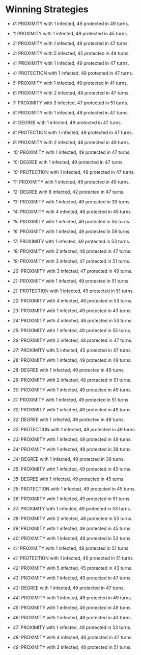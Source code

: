 # Winning Strategies

* _0:_ PROXIMITY with 1 infected, 49 protected in 49 turns.


* _1:_ PROXIMITY with 1 infected, 49 protected in 45 turns.


* _2:_ PROXIMITY with 1 infected, 49 protected in 47 turns.


* _3:_ PROXIMITY with 5 infected, 45 protected in 49 turns.


* _4:_ PROXIMITY with 1 infected, 49 protected in 47 turns.


* _4:_ PROTECTION with 1 infected, 49 protected in 47 turns.


* _5:_ PROXIMITY with 1 infected, 49 protected in 41 turns.


* _6:_ PROXIMITY with 2 infected, 48 protected in 47 turns.


* _7:_ PROXIMITY with 3 infected, 47 protected in 51 turns.


* _8:_ PROXIMITY with 1 infected, 49 protected in 47 turns.


* _8:_ DEGREE with 1 infected, 49 protected in 47 turns.


* _8:_ PROTECTION with 1 infected, 49 protected in 47 turns.


* _9:_ PROXIMITY with 2 infected, 48 protected in 49 turns.


* _10:_ PROXIMITY with 1 infected, 49 protected in 47 turns.


* _10:_ DEGREE with 1 infected, 49 protected in 47 turns.


* _10:_ PROTECTION with 1 infected, 49 protected in 47 turns.


* _11:_ PROXIMITY with 1 infected, 49 protected in 49 turns.


* _12:_ DEGREE with 8 infected, 42 protected in 47 turns.


* _13:_ PROXIMITY with 1 infected, 49 protected in 39 turns.


* _14:_ PROXIMITY with 4 infected, 46 protected in 45 turns.


* _15:_ PROXIMITY with 1 infected, 49 protected in 55 turns.


* _16:_ PROXIMITY with 1 infected, 49 protected in 59 turns.


* _17:_ PROXIMITY with 1 infected, 49 protected in 53 turns.


* _18:_ PROXIMITY with 2 infected, 48 protected in 47 turns.


* _19:_ PROXIMITY with 3 infected, 47 protected in 51 turns.


* _20:_ PROXIMITY with 3 infected, 47 protected in 49 turns.


* _21:_ PROXIMITY with 1 infected, 49 protected in 51 turns.


* _21:_ PROTECTION with 1 infected, 49 protected in 51 turns.


* _22:_ PROXIMITY with 4 infected, 46 protected in 53 turns.


* _23:_ PROXIMITY with 1 infected, 49 protected in 43 turns.


* _24:_ PROXIMITY with 4 infected, 46 protected in 53 turns.


* _25:_ PROXIMITY with 1 infected, 49 protected in 55 turns.


* _26:_ PROXIMITY with 2 infected, 48 protected in 47 turns.


* _27:_ PROXIMITY with 5 infected, 45 protected in 47 turns.


* _28:_ PROXIMITY with 1 infected, 49 protected in 49 turns.


* _28:_ DEGREE with 1 infected, 49 protected in 49 turns.


* _29:_ PROXIMITY with 2 infected, 48 protected in 51 turns.


* _30:_ PROXIMITY with 1 infected, 49 protected in 49 turns.


* _31:_ PROXIMITY with 1 infected, 49 protected in 51 turns.


* _32:_ PROXIMITY with 1 infected, 49 protected in 49 turns.


* _32:_ DEGREE with 1 infected, 49 protected in 49 turns.


* _32:_ PROTECTION with 1 infected, 49 protected in 49 turns.


* _33:_ PROXIMITY with 1 infected, 49 protected in 49 turns.


* _34:_ PROXIMITY with 1 infected, 49 protected in 39 turns.


* _34:_ DEGREE with 1 infected, 49 protected in 39 turns.


* _35:_ PROXIMITY with 1 infected, 49 protected in 45 turns.


* _35:_ DEGREE with 1 infected, 49 protected in 45 turns.


* _35:_ PROTECTION with 1 infected, 49 protected in 45 turns.


* _36:_ PROXIMITY with 1 infected, 49 protected in 51 turns.


* _37:_ PROXIMITY with 1 infected, 49 protected in 53 turns.


* _38:_ PROXIMITY with 2 infected, 48 protected in 53 turns.


* _39:_ PROXIMITY with 1 infected, 49 protected in 45 turns.


* _40:_ PROXIMITY with 1 infected, 49 protected in 53 turns.


* _41:_ PROXIMITY with 1 infected, 49 protected in 51 turns.


* _41:_ PROTECTION with 1 infected, 49 protected in 51 turns.


* _42:_ PROXIMITY with 5 infected, 45 protected in 43 turns.


* _43:_ PROXIMITY with 1 infected, 49 protected in 47 turns.


* _43:_ DEGREE with 1 infected, 49 protected in 47 turns.


* _44:_ PROXIMITY with 1 infected, 49 protected in 49 turns.


* _45:_ PROXIMITY with 1 infected, 49 protected in 49 turns.


* _46:_ PROXIMITY with 1 infected, 49 protected in 43 turns.


* _47:_ PROXIMITY with 1 infected, 49 protected in 53 turns.


* _48:_ PROXIMITY with 4 infected, 46 protected in 47 turns.


* _49:_ PROXIMITY with 2 infected, 48 protected in 51 turns.


